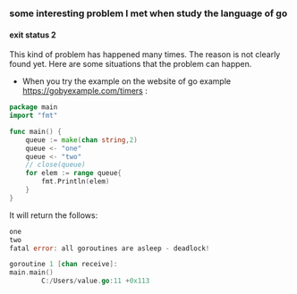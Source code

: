 ### some interesting problem I met when study the language of go
####  exit status 2
This kind of problem has happened many times. The reason is not clearly found yet. Here are some situations that the problem can happen.
- When you try the example on the website of go example https://gobyexample.com/timers:
``` go
package main
import "fmt"

func main() {
	queue := make(chan string,2)
	queue <- "one"
	queue <- "two"
	// close(queue)
	for elem := range queue{
		fmt.Println(elem)
	}
}
```
It will return the follows:
```go
one
two
fatal error: all goroutines are asleep - deadlock!

goroutine 1 [chan receive]:
main.main()
        C:/Users/value.go:11 +0x113
```